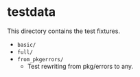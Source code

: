 # testdata

This directory contains the test fixtures.

- `basic/`
- `full/`
- `from_pkgerrors/`
  - Test rewriting from pkg/errors to any.
